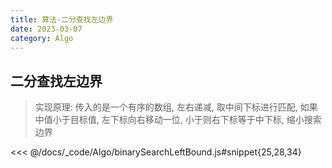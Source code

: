 ```yaml
---
title: 算法-二分查找左边界
date: 2023-03-07
category: Algo
---
```


## 二分查找左边界

> 实现原理: 传入的是一个有序的数组, 左右递减, 取中间下标进行匹配, 如果中值小于目标值, 左下标向右移动一位, 小于则右下标等于中下标, 缩小搜索边界

<<< @/docs/_code/Algo/binarySearchLeftBound.js#snippet{25,28,34}
